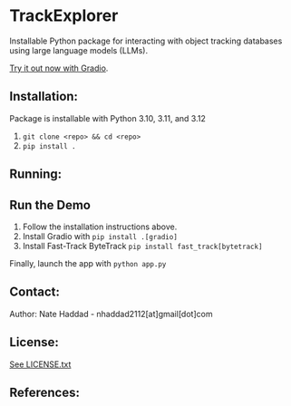 # TrackExplorer

Installable Python package for interacting with object tracking databases using large language models (LLMs).

[Try it out now with Gradio](#run-the-demo).

## Installation:

Package is installable with Python 3.10, 3.11, and 3.12

1. `git clone <repo> && cd <repo>`
1. `pip install .`

## Running:

## Run the Demo

1. Follow the installation instructions above. 
1. Install Gradio with `pip install .[gradio]`
1. Install Fast-Track ByteTrack `pip install fast_track[bytetrack]`

Finally, launch the app with `python app.py`

## Contact:
Author: Nate Haddad - nhaddad2112[at]gmail[dot]com

## License:
[See LICENSE.txt](LICENSE)

## References:
